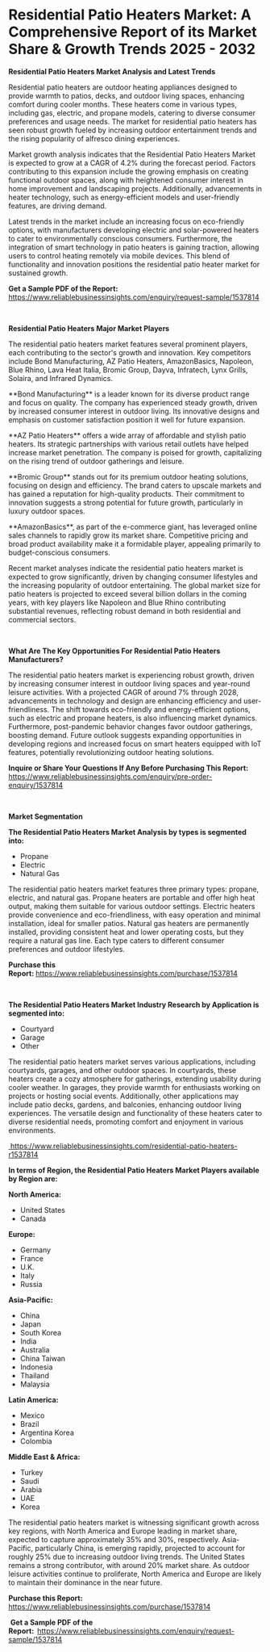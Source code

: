 <p><h1>Residential Patio Heaters Market: A Comprehensive Report of its Market Share & Growth Trends 2025 - 2032</h1></p><p><strong>Residential Patio Heaters Market Analysis and Latest Trends</strong></p>
<p><p>Residential patio heaters are outdoor heating appliances designed to provide warmth to patios, decks, and outdoor living spaces, enhancing comfort during cooler months. These heaters come in various types, including gas, electric, and propane models, catering to diverse consumer preferences and usage needs. The market for residential patio heaters has seen robust growth fueled by increasing outdoor entertainment trends and the rising popularity of alfresco dining experiences.</p><p>Market growth analysis indicates that the Residential Patio Heaters Market is expected to grow at a CAGR of 4.2% during the forecast period. Factors contributing to this expansion include the growing emphasis on creating functional outdoor spaces, along with heightened consumer interest in home improvement and landscaping projects. Additionally, advancements in heater technology, such as energy-efficient models and user-friendly features, are driving demand. </p><p>Latest trends in the market include an increasing focus on eco-friendly options, with manufacturers developing electric and solar-powered heaters to cater to environmentally conscious consumers. Furthermore, the integration of smart technology in patio heaters is gaining traction, allowing users to control heating remotely via mobile devices. This blend of functionality and innovation positions the residential patio heater market for sustained growth.</p></p>
<p><strong>Get a Sample PDF of the Report:&nbsp;</strong> <a href="https://www.reliablebusinessinsights.com/enquiry/request-sample/1537814?utm_campaign=2190&utm_medium=2&utm_source=Github&utm_content=ia&utm_term=16042025&utm_id=residential-patio-heaters">https://www.reliablebusinessinsights.com/enquiry/request-sample/1537814</a></p>
<p>&nbsp;</p>
<p><strong>Residential Patio Heaters Major Market Players</strong></p>
<p><p>The residential patio heaters market features several prominent players, each contributing to the sector's growth and innovation. Key competitors include Bond Manufacturing, AZ Patio Heaters, AmazonBasics, Napoleon, Blue Rhino, Lava Heat Italia, Bromic Group, Dayva, Infratech, Lynx Grills, Solaira, and Infrared Dynamics.</p><p>**Bond Manufacturing** is a leader known for its diverse product range and focus on quality. The company has experienced steady growth, driven by increased consumer interest in outdoor living. Its innovative designs and emphasis on customer satisfaction position it well for future expansion.</p><p>**AZ Patio Heaters** offers a wide array of affordable and stylish patio heaters. Its strategic partnerships with various retail outlets have helped increase market penetration. The company is poised for growth, capitalizing on the rising trend of outdoor gatherings and leisure.</p><p>**Bromic Group** stands out for its premium outdoor heating solutions, focusing on design and efficiency. The brand caters to upscale markets and has gained a reputation for high-quality products. Their commitment to innovation suggests a strong potential for future growth, particularly in luxury outdoor spaces.</p><p>**AmazonBasics**, as part of the e-commerce giant, has leveraged online sales channels to rapidly grow its market share. Competitive pricing and broad product availability make it a formidable player, appealing primarily to budget-conscious consumers.</p><p>Recent market analyses indicate the residential patio heaters market is expected to grow significantly, driven by changing consumer lifestyles and the increasing popularity of outdoor entertaining. The global market size for patio heaters is projected to exceed several billion dollars in the coming years, with key players like Napoleon and Blue Rhino contributing substantial revenues, reflecting robust demand in both residential and commercial sectors.</p></p>
<p>&nbsp;</p>
<p><strong>What Are The Key Opportunities For Residential Patio Heaters Manufacturers?</strong></p>
<p><p>The residential patio heaters market is experiencing robust growth, driven by increasing consumer interest in outdoor living spaces and year-round leisure activities. With a projected CAGR of around 7% through 2028, advancements in technology and design are enhancing efficiency and user-friendliness. The shift towards eco-friendly and energy-efficient options, such as electric and propane heaters, is also influencing market dynamics. Furthermore, post-pandemic behavior changes favor outdoor gatherings, boosting demand. Future outlook suggests expanding opportunities in developing regions and increased focus on smart heaters equipped with IoT features, potentially revolutionizing outdoor heating solutions.</p></p>
<p><strong>Inquire or Share Your Questions If Any Before Purchasing This Report:</strong> <a href="https://www.reliablebusinessinsights.com/enquiry/pre-order-enquiry/1537814?utm_campaign=2190&utm_medium=2&utm_source=Github&utm_content=ia&utm_term=16042025&utm_id=residential-patio-heaters">https://www.reliablebusinessinsights.com/enquiry/pre-order-enquiry/1537814</a></p>
<p>&nbsp;</p>
<p><strong>Market Segmentation</strong></p>
<p><strong>The Residential Patio Heaters Market Analysis by types is segmented into:</strong></p>
<p><ul><li>Propane</li><li>Electric</li><li>Natural Gas</li></ul></p>
<p><p>The residential patio heaters market features three primary types: propane, electric, and natural gas. Propane heaters are portable and offer high heat output, making them suitable for various outdoor settings. Electric heaters provide convenience and eco-friendliness, with easy operation and minimal installation, ideal for smaller patios. Natural gas heaters are permanently installed, providing consistent heat and lower operating costs, but they require a natural gas line. Each type caters to different consumer preferences and outdoor lifestyles.</p></p>
<p><strong>Purchase this Report:&nbsp;</strong><a href="https://www.reliablebusinessinsights.com/purchase/1537814?utm_campaign=2190&utm_medium=2&utm_source=Github&utm_content=ia&utm_term=16042025&utm_id=residential-patio-heaters">https://www.reliablebusinessinsights.com/purchase/1537814</a></p>
<p>&nbsp;</p>
<p><strong>The Residential Patio Heaters Market Industry Research by Application is segmented into:</strong></p>
<p><ul><li>Courtyard</li><li>Garage</li><li>Other</li></ul></p>
<p><p>The residential patio heaters market serves various applications, including courtyards, garages, and other outdoor spaces. In courtyards, these heaters create a cozy atmosphere for gatherings, extending usability during cooler weather. In garages, they provide warmth for enthusiasts working on projects or hosting social events. Additionally, other applications may include patio decks, gardens, and balconies, enhancing outdoor living experiences. The versatile design and functionality of these heaters cater to diverse residential needs, promoting comfort and enjoyment in various environments.</p></p>
<p><a href="https://www.reliablebusinessinsights.com/residential-patio-heaters-r1537814?utm_campaign=2190&utm_medium=2&utm_source=Github&utm_content=ia&utm_term=16042025&utm_id=residential-patio-heaters">&nbsp;https://www.reliablebusinessinsights.com/residential-patio-heaters-r1537814</a></p>
<p><strong>In terms of Region, the Residential Patio Heaters Market Players available by Region are:</strong></p>
<p>
    <p> <strong> North America: </strong>
        <ul>
            <li>United States</li>
            <li>Canada</li>
        </ul>
        </p> 
    <p> <strong> Europe: </strong>
        <ul>
            <li>Germany</li>
            <li>France</li>
            <li>U.K.</li>
            <li>Italy</li>
            <li>Russia</li>
        </ul>
        </p> 
    <p> <strong> Asia-Pacific: </strong>
        <ul>
            <li>China</li>
            <li>Japan</li>
            <li>South Korea</li>
            <li>India</li>
            <li>Australia</li>
            <li>China Taiwan</li>
            <li>Indonesia</li>
            <li>Thailand</li>
            <li>Malaysia</li>
        </ul>
        </p> 
    <p> <strong> Latin America: </strong>
        <ul>
            <li>Mexico</li>
            <li>Brazil</li>
            <li>Argentina Korea</li>
            <li>Colombia</li>
        </ul>
        </p> 
    <p> <strong> Middle East & Africa: </strong>
        <ul>
            <li>Turkey</li>
            <li>Saudi</li>
            <li>Arabia</li>
            <li>UAE</li>
            <li>Korea</li>
        </ul>
    </p>
    </p>
<p><p>The residential patio heaters market is witnessing significant growth across key regions, with North America and Europe leading in market share, expected to capture approximately 35% and 30%, respectively. Asia-Pacific, particularly China, is emerging rapidly, projected to account for roughly 25% due to increasing outdoor living trends. The United States remains a strong contributor, with around 20% market share. As outdoor leisure activities continue to proliferate, North America and Europe are likely to maintain their dominance in the near future.</p></p>
<p><strong>Purchase this Report: </strong><a href="https://www.reliablebusinessinsights.com/purchase/1537814?utm_campaign=2190&utm_medium=2&utm_source=Github&utm_content=ia&utm_term=16042025&utm_id=residential-patio-heaters">https://www.reliablebusinessinsights.com/purchase/1537814</a></p>
<p>&nbsp;<strong>Get a Sample PDF of the Report:&nbsp;&nbsp;</strong><a href="https://www.reliablebusinessinsights.com/enquiry/request-sample/1537814?utm_campaign=2190&utm_medium=2&utm_source=Github&utm_content=ia&utm_term=16042025&utm_id=residential-patio-heaters">https://www.reliablebusinessinsights.com/enquiry/request-sample/1537814</a></p>
<p><strong></strong></p>
<p><p></p><p></p><p></p></p>